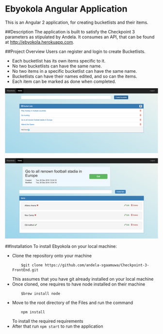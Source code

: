 # Ebyokola Angular Application
This is an Angular 2 application, for creating bucketlists and their items.

##Description
The application is built to satisfy the Checkpoint 3 parameters as stipulated by Andela. 
It consumes an API, that can be found at http://ebyokola.herokuapp.com. 

##Project Overview
Users can register and login to create Bucketlists.
 * Each bucketlist has its own items specific to it.
 * No two bucketlists can have the same name. 
 * No two items in a specific bucketlist can have the same name.
 * Bucketlists can have their names edited, and so can the items.
 * Each item can be marked as done when completed. 

![Demo Image](/docs/Screen1.png?raw=true)

![Demo Image2](/docs/Screen2.png?raw=true)

##Installation
To install Ebyokola on your local machine: 
* Clone the repository onto your machine
    ```
        $git clone https://github.com/andela-sgaamuwa/Checkpoint-3-FrontEnd.git
    ```
    This assumes that you have git already installed on your local machine
* Once cloned, one requires to have node installed on their machine
    ```
        $brew install node
    ```
* Move to the root directory of the Files and run the command
    ```
        npm install
    ```
    To install the required requirements
* After that run ```npm start``` to run the application 